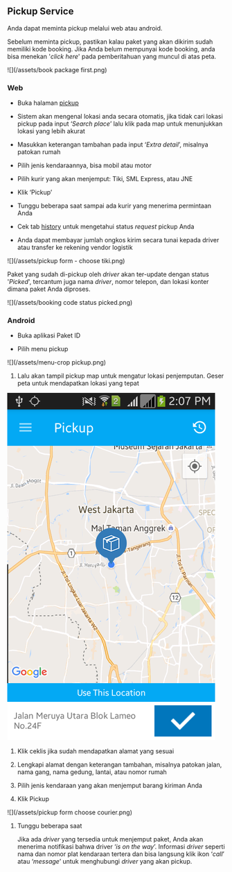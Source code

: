 ## Pickup Service

Anda dapat meminta pickup melalui web atau android.

Sebelum meminta pickup, pastikan kalau paket yang akan dikirim sudah memiliki kode booking. Jika Anda belum mempunyai kode booking, anda bisa menekan '_click here_' pada pemberitahuan yang muncul di atas peta.

![](/assets/book package first.png)

### Web

* Buka halaman [pickup](https://paket.id/pickup)

* Sistem akan mengenal lokasi anda secara otomatis, jika tidak cari lokasi pickup pada input ‘_Search place_’ lalu klik pada map untuk menunjukkan lokasi yang lebih akurat

* Masukkan keterangan tambahan pada input ‘_Extra detail_’, misalnya patokan rumah

* Pilih jenis kendaraannya, bisa mobil atau motor

* Pilih kurir yang akan menjemput: Tiki, SML Express, atau JNE

* Klik ‘Pickup’

* Tunggu beberapa saat sampai ada kurir yang menerima permintaan Anda

* Cek tab [history](status-pickup.md) untuk mengetahui status _request_ pickup Anda

* Anda dapat membayar jumlah ongkos kirim secara tunai kepada driver atau transfer ke rekening vendor logistik

![](/assets/pickup form - choose tiki.png)

Paket yang sudah di-pickup oleh _driver_ akan ter-update dengan status '_Picked_', tercantum juga nama _driver_, nomor telepon, dan lokasi konter dimana paket Anda diproses.

![](/assets/booking code status picked.png)

### Android

* Buka aplikasi Paket ID

* Pilih menu pickup

![](/assets/menu-crop pickup.png)

1. Lalu akan tampil pickup map untuk mengatur lokasi penjemputan. Geser peta untuk mendapatkan lokasi yang tepat

![](/assets/pickupmap.png)

1. Klik ceklis jika sudah mendapatkan alamat yang sesuai
2. Lengkapi alamat dengan keterangan tambahan, misalnya patokan jalan, nama gang, nama gedung, lantai, atau nomor rumah

3. Pilih jenis kendaraan yang akan menjemput barang kiriman Anda

4. Klik Pickup

![](/assets/pickup form choose courier.png)

1. Tunggu beberapa saat

   Jika ada _driver_ yang tersedia untuk menjemput paket, Anda akan menerima notifikasi bahwa driver ‘_is on the way_’. Informasi _driver_ seperti nama dan nomor plat kendaraan tertera dan bisa langsung klik ikon ‘_call_’ atau ‘_message_’ untuk menghubungi _driver_ yang akan pickup.



